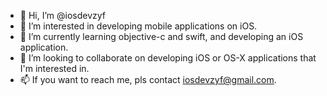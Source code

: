 - 👋 Hi, I’m @iosdevzyf
- 👀 I’m interested in developing mobile applications on iOS.
- 🌱 I’m currently learning objective-c and swift, and developing an iOS application.
- 💞️ I’m looking to collaborate on developing iOS or OS-X applications that I'm interested in.
- 📫 If you want to reach me, pls contact iosdevzyf@gmail.com.

<!---
iosdevzyf/iosdevzyf is a ✨ special ✨ repository because its `README.md` (this file) appears on your GitHub profile.
You can click the Preview link to take a look at your changes.
--->
